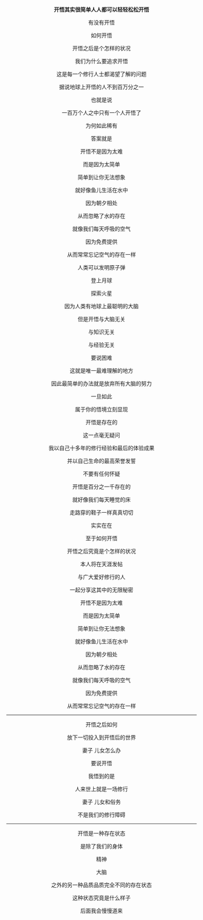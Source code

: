 
<p align="center"><b>开悟其实很简单人人都可以轻轻松松开悟</b></p>
<p align="center">有没有开悟</p>
<p align="center">如何开悟</p>
<p align="center">开悟之后是个怎样的状况</p>
<p align="center">我们为什么要追求开悟</p>
<p align="center">这是每一个修行人士都渴望了解的问题</p>
<p align="center">据说地球上开悟的人不到百万分之一</p>
<p align="center">也就是说</p>
<p align="center">一百万个人之中只有一个人开悟了</p>
<p align="center">为何如此稀有</p>
<p align="center">答案就是</p>
<p align="center">开悟不是因为太难</p>
<p align="center">而是因为太简单</p>
<p align="center">简单到让你无法想象</p>
<p align="center">就好像鱼儿生活在水中</p>
<p align="center">因为朝夕相处</p>
<p align="center">从而忽略了水的存在</p>
<p align="center">就像我们每天呼吸的空气</p>
<p align="center">因为免费提供</p>
<p align="center">从而常常忘记空气的存在一样</p>
<p align="center">人类可以发明原子弹</p>
<p align="center">登上月球</p>
<p align="center">探索火星</p>
<p align="center">因为人类有地球上最聪明的大脑</p>
<p align="center">但是开悟与大脑无关</p>
<p align="center">与知识无关</p>
<p align="center">与经验无关</p>
<p align="center">要说困难</p>
<p align="center">这就是唯一最难理解的地方</p>
<p align="center">因此最简单的办法就是放弃所有大脑的努力</p>
<p align="center">一旦如此</p>
<p align="center">属于你的悟境立刻显现</p>
<p align="center">开悟是存在的</p>
<p align="center">这一点毫无疑问</p>
<p align="center">我以自己十多年的修行经验和最后的体验成果</p>
<p align="center">并以自己生命的最高荣誉发誓</p>
<p align="center">不要有任何怀疑</p>
<p align="center">开悟是百分之一千存在的</p>
<p align="center">就好像我们每天睡觉的床</p>
<p align="center">走路穿的鞋子一样真真切切</p>
<p align="center">实实在在</p>
<p align="center">至于如何开悟</p>
<p align="center">开悟之后究竟是个怎样的状况</p>
<p align="center">本人将在天涯发帖</p>
<p align="center">与广大爱好修行的人</p>
<p align="center">一起分享这其中的无限秘密</p>
<p align="center">开悟不是因为太难</p>
<p align="center">而是因为太简单</p>
<p align="center">简单到让你无法想象</p>
<p align="center">就好像鱼儿生活在水中</p>
<p align="center">因为朝夕相处</p>
<p align="center">从而忽略了水的存在</p>
<p align="center">就像我们每天呼吸的空气</p>
<p align="center">因为免费提供</p>
<p align="center">从而常常忘记空气的存在一样</p>

---

<p align="center">开悟之后如何</p>
<p align="center">放下一切投入到开悟后的世界</p>
<p align="center"> 妻子 儿女怎么办</p>
<p align="center"> 要说开悟</p>
<p align="center">我悟到的是</p>
<p align="center">人来世上就是一场修行</p>
<p align="center">妻子 儿女和俗务</p>
<p align="center">不是我们的修行障碍</p>

---

<p align="center">开悟是一种存在状态</p>
<p align="center">是除了我们的身体</p>
<p align="center">精神</p>
<p align="center">大脑</p>
<p align="center">之外的另一种品质品质完全不同的存在状态</p>
<p align="center">这种状态究竟是什么样子</p>
<p align="center">后面我会慢慢道来</p>

